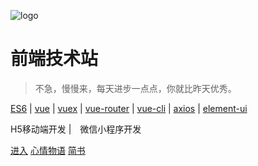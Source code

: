 ![logo]()
# 前端技术站
<!-- ## 前端似海，学无止境。 -->
> 不急，慢慢来，每天进步一点点，你就比昨天优秀。

[ES6](http://es6.ruanyifeng.com/) | [vue](https://cn.vuejs.org/index.html) | [vuex](https://vuex.vuejs.org/zh-cn/) | [vue-router](https://router.vuejs.org/zh-cn/) | [vue-cli](https://github.com/vuejs/vue-cli) | [axios](https://github.com/axios/axios) | [element-ui](https://github.com/ElemeFE/element)

 H5移动端开发 |　微信小程序开发

[进入](前端技术杂谈/好站推荐.md)
[心情物语](https://lavendergirl.github.io/TEXT/#/)
[简书](https://www.jianshu.com/u/8fc85165da02)
<!-- 
背景色
![color](#fff) -->